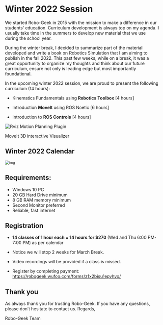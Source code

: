 # Winter 2022 Session


We started Robo-Geek in 2015 with the mission to make a difference in our students' education.  Curriculum development is always top on my agenda. I usually take time in the summers to develop new material that we use during the school year. 

During the winter break, I decided to summarize part of the material developed and write a book on Robotics Simulation that I am aiming to publish in the fall 2022. This past few weeks, while on a break, it was a great opportunity to organize my thoughts and think about our future curriculum, ensure not only is leading edge but most importantly foundational. 

In the upcoming winter 2022 session, we are proud to present the following curriculum (14 hours):

- Kinematics Fundamentals using **Robotics Toolbox** [4 hours]

- Introduction **MoveIt** using ROS Noetic [6 hours]
- Introduction to **ROS Controls** [4 hours]



![Rviz Motion Planning Plugin](https://moveit.ros.org/assets/images/screens/3d_visualizer.png)

MoveIt 3D interactive Visualizer

## Winter 2022 Calendar


<img src="https://lh5.googleusercontent.com/LJTAVAz4LM-xtzGOQ7QI1hoFI7zeOzUrzmnpM8qldS1xZs-XAecZ-CLQnSv5ZytbCPk_Xr4F9m4I1RuDbtK8ZO1X_COeX1qh9yP_D898w6CPSlFYeoKqTsxF7NuaHdMn-xaRsOrSHTTT" alt="img" style="zoom:80%;" />

## Requirements:

- Windows 10 PC 
- 20 GB Hard Drive minimum
- 8 GB RAM memory minimum
- Second Monitor preferred 
- Reliable, fast internet



## Registration

- **14 classes of 1 hour each = 14 hours for $270** (Wed and Thu  6:00 PM-7:00 PM) as per calendar
- Notice we will stop 2 weeks for March Break.

- Video recordings will be provided if a class is missed.

- Register by completing payment: https://robogeek.wufoo.com/forms/z1x2bisu1epvhvo/



## Thank you

As always thank you for trusting Robo-Geek. If you have any questions, please don’t hesitate to contact us.
Regards,


Robo-Geek Team
